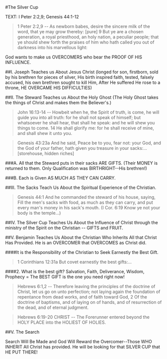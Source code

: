 #The Silver Cup

TEXT: I Peter 2:2,9; Genesis 44:1-12 

> 1 Peter 2:2,9 -- As newborn babes, desire the sincere milk of the word, that ye may grow thereby: [pure] 9 But ye are a chosen generation, a royal priesthood, an holy nation, a peculiar people; that ye should shew forth the praises of him who hath called you out of darkness into his marvellous light:

God wants to make us OVERCOMERS who bear the PROOF OF HIS INFLUENCE.

##I. Joseph Teaches us About Jesus Christ
(longed for son, firstborn, sold by his brethren for pieces of silver, His birth inspired faith, tested, falsely accused, his own brethren sought to kill Him, After He suffered He rose to a throne, HE OVERCAME HIS DIFFICULTIES)

##II. The Steward Teaches us About the Holy Ghost
(The Holy Ghost takes the things of Christ and makes them the Believer's.)

> John 16:13-14 -- Howbeit when he, the Spirit of truth, is come, he will guide you into all truth: for he shall not speak of himself; but whatsoever he shall hear, that shall he speak: and he will shew you things to come. 14 He shall glorify me: for he shall receive of mine, and shall shew it unto you.

> Genesis 43:23a And he said, Peace be to you, fear not: your God, and the God of your father, hath given you treasure in your sacks:... [storehouse, hidden riches]

###A. All that the Steward puts in their sacks ARE GIFTS. (Their MONEY is returned to them. Only Qualification was BIRTHRIGHT--His brethren!)

###B. Each is Given AS MUCH AS THEY CAN CARRY.

##III. The Sacks Teach Us About the Spiritual Experience of the Christian.

> Genesis 44:1 And he commanded the steward of his house, saying, Fill the men's sacks with food, as much as they can carry, and put every man's money in his sack's mouth. (I Cor. 6:19 Know ye not your body is the temple...)

##IV. The Silver Cup Teaches Us About the Influence of Christ through the  ministry of the Spirit on the Christian -- GIFTS and FRUIT.

##V. Benjamin Teaches Us About the Christian Who Inherits All that Christ Has Provided. He is an OVERCOMER that OVERCOMES as Christ did.

####It is the Responsibility of the Christian to Seek Earnestly the Best Gift.

> 1 Corinthians 12:31a But covet earnestly the best gifts:...

####2. What is the best gift? Salvation, Faith, Deliverance, Wisdom, Prophecy = The BEST GIFT is the one you need right now!

> Hebrews 6:1,2 -- Therefore leaving the principles of the doctrine of Christ, let us go on unto perfection; not laying again the foundation of repentance from dead works, and of faith toward God, 2 Of the doctrine of baptisms, and of laying on of hands, and of resurrection of the dead, and of eternal judgment.

> Hebrews 6:19-20 CHRIST -- The Forerunner entered beyond the HOLY PLACE into the HOLIEST OF HOLIES.

##V. The Search

Search Will Be Made and God Will Reward the Overcomer--Those WHO INHERIT All Christ has provided. He will be looking for that SILVER CUP that HE PUT THERE!